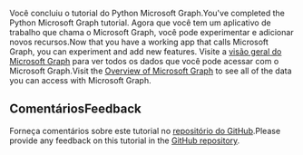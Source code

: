 <!-- markdownlint-disable MD002 MD041 -->

<span data-ttu-id="705df-101">Você concluiu o tutorial do Python Microsoft Graph.</span><span class="sxs-lookup"><span data-stu-id="705df-101">You've completed the Python Microsoft Graph tutorial.</span></span> <span data-ttu-id="705df-102">Agora que você tem um aplicativo de trabalho que chama o Microsoft Graph, você pode experimentar e adicionar novos recursos.</span><span class="sxs-lookup"><span data-stu-id="705df-102">Now that you have a working app that calls Microsoft Graph, you can experiment and add new features.</span></span> <span data-ttu-id="705df-103">Visite a [visão geral do Microsoft Graph](/graph/overview) para ver todos os dados que você pode acessar com o Microsoft Graph.</span><span class="sxs-lookup"><span data-stu-id="705df-103">Visit the [Overview of Microsoft Graph](/graph/overview) to see all of the data you can access with Microsoft Graph.</span></span>

## <a name="feedback"></a><span data-ttu-id="705df-104">Comentários</span><span class="sxs-lookup"><span data-stu-id="705df-104">Feedback</span></span>

<span data-ttu-id="705df-105">Forneça comentários sobre este tutorial no [repositório do GitHub](https://github.com/microsoftgraph/msgraph-training-pythondjangoapp).</span><span class="sxs-lookup"><span data-stu-id="705df-105">Please provide any feedback on this tutorial in the [GitHub repository](https://github.com/microsoftgraph/msgraph-training-pythondjangoapp).</span></span>
